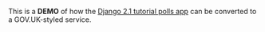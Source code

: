 This is a **DEMO** of how the [Django 2.1 tutorial polls app](https://docs.djangoproject.com/en/2.1/intro/) can be converted to a GOV.UK-styled service.
